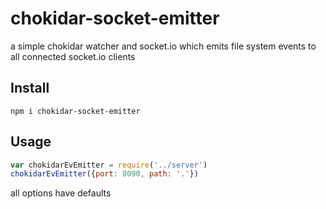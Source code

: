 # chokidar-socket-emitter
a simple chokidar watcher and socket.io which emits file system events to all connected socket.io clients

## Install
```
npm i chokidar-socket-emitter
```

## Usage
```javascript
var chokidarEvEmitter = require('../server')
chokidarEvEmitter({port: 8090, path: '.'})
```
all options have defaults
